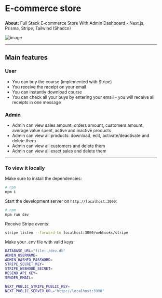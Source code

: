 # E-commerce store

###
**About:** 
Full Stack E-commerce Store With Admin Dashboard - Next.js, Prisma, Stripe, Tailwind (Shadcn)

![image](https://github.com/user-attachments/assets/b7d7dc3d-dcce-4b90-a81b-3437069ec4d4)

---

## Main features

### User
* You can buy the course (implemented with Stripe)
* You receive the receipt on your email
* You can instantly download course
* You can check all your buys by entering your email - you will receive all receipts in one message

### Admin
* Admin can view sales amount, orders amount, customers amount, average value spent, active and inactive products
* Admin can view all products: download, edit, activate/deactivate and delete them
* Admin can view all customers and delete them
* Admin can view all exact sales and delete them

---

### To view it locally

Make sure to install the dependencies:

```bash
# npm 
npm i
```

Start the development server on `http://localhost:3000`:

```bash
# npm
npm run dev
```

Receive Stripe events:

```bash
stripe listen --forward-to localhost:3000/webhooks/stripe
```

Make your .env file with valid keys:

```bash
DATABASE_URL="file:./dev.db"
ADMIN_USERNAME=
ADMIN_HASHED_PASSWORD=
STRIPE_SECRET_KEY=
STRIPE_WEBHOOK_SECRET=
RESEND_API_KEY=
SENDER_EMAIL=

NEXT_PUBLIC_STRIPE_PUBLIC_KEY=
NEXT_PUBLIC_SERVER_URL="http://localhost:3000"
```

